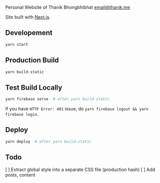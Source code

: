 Personal Website of Thanik Bhongbhibhat <email@thanik.me>

Site built with [Next.js](https://nextjs.org).

## Developement

```bash
yarn start
```

## Production Build

```bash
yarn build-static
```

## Test Build Locally

```bash
yarn firebase serve  # after yarn build-static
```

If you have `HTTP Error: 401` issue, do `yarn firebase logout && yarn firebase login`.

## Deploy

```bash
yarn deploy  # after yarn build-static
```

## Todo

[ ] Extract global style into a separate CSS file (production hash)
[ ] Add posts, content
